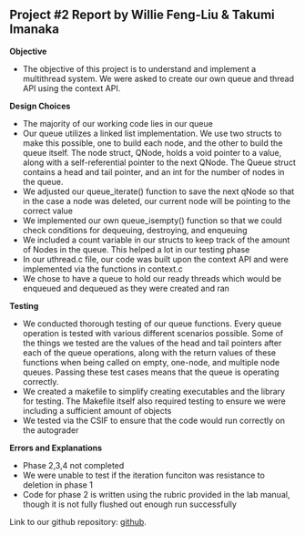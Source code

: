 Project #2 Report by Willie Feng-Liu & Takumi Imanaka
-------------

**Objective**

- The objective of this project is to understand and implement a
multithread system. We were asked to create our own queue and
thread API using the context API.

**Design Choices**

- The majority of our working code lies in our queue
- Our queue utilizes a linked list implementation. We use two structs
to make this possible, one to build each node, and the other to build
the queue itself. The node struct, QNode, holds a void pointer to a 
value, along with a self-referential pointer to the next QNode. The
Queue struct contains a head and tail pointer, and an int for the
number of nodes in the queue.
- We adjusted our queue_iterate() function to save the next qNode
so that in the case a node was deleted, our current node will be
pointing to the correct value
- We implemented our own queue_isempty() function so that we could
check conditions for dequeuing, destroying, and enqueuing
- We included a count variable in our structs to keep track of the amount
of Nodes in the queue. This helped a lot in our testing phase
- In our uthread.c file, our code was built upon the context API
and were implemented via the functions in context.c
- We chose to have a queue to hold our ready threads which would be
enqueued and dequeued as they were created and ran

**Testing**

- We conducted thorough testing of our queue functions. Every queue operation
is tested with various different scenarios possible. Some of the things we
tested are the values of the head and tail pointers after each of the queue
operations, along with the return values of these functions when being called
on empty, one-node, and multiple node queues. Passing these test cases means
that the queue is operating correctly.
- We created a makefile to simplify creating executables and the library
for testing. The Makefile itself also required testing to ensure we were
including a sufficient amount of objects
- We tested via the CSIF to ensure that the code would run correctly on
the autograder

**Errors and Explanations**

- Phase 2,3,4 not completed
- We were unable to test if the iteration funciton was resistance to
deletion in phase 1
- Code for phase 2 is written using the rubric provided in the lab manual,
though it is not fully flushed out enough run successfully

Link to our github repository: [github][1].

[1]: https://github.com/wfengliu/ECS15-p2
